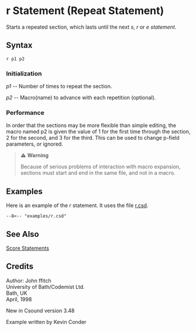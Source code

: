 <!--
id:r
category:
-->
# r Statement (Repeat Statement)
Starts a repeated section, which lasts until the next _s_, _r_ or _e statement_.

## Syntax
``` csound-orc
r p1 p2
```

### Initialization

_p1_ -- Number of times to repeat the section.

_p2_ -- Macro(name) to advance with each repetition (optional).

### Performance

In order that the sections may be more flexible than simple editing, the macro named p2 is given the value of 1 for the first time through the section, 2 for the second, and 3 for the third.  This can be used to change p-field parameters, or ignored.

> :warning: **Warning**
>
> Because of serious problems of interaction with macro expansion, sections must start and end in the same file, and not in a macro.


## Examples

Here is an example of the r statement. It uses the file [r.csd](../../examples/r.csd).

``` csound-csd title="Example of the r statement." linenums="1"
--8<-- "examples/r.csd"
```

## See Also

[Score Statements](../../score/statemnt)

## Credits

Author: John ffitch<br>
University of Bath/Codemist Ltd.<br>
Bath, UK<br>
April, 1998<br>

New in Csound version 3.48

Example written by Kevin Conder
